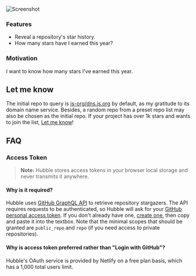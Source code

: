 ![Screenshot](https://i.loli.net/2018/04/06/5ac6740996ec9.png)

### Features
- Reveal a repository's star history.
- How many stars have I earned this year?

### Motivation

I want to know how many stars I've earned this year.

## Let me know

The initial repo to query is [js-org/dns.js.org](https://github.com/js-org/dns.js.org) by default, as my gratitude to its domain name service. Besides, a random repo from a preset repo list may also be chosen as the initial repo. If your project has over 1k stars and wants to join the list, [Let me know](https://github.com/SevenOutman/Hubble/issues/2)!

## FAQ

### Access Token

> **Note:** Hubble stores access tokens in your browser local storage and never transmits it anywhere.

#### Why is it required?

Hubble uses [GitHub GraphQL API](https://developer.github.com/v4/) to retrieve repository stargazers. The API requires requests to be authenticated,
so Hubble will ask for your [GitHub personal access token](https://help.github.com/articles/creating-an-access-token-for-command-line-use).
If you don't already have one, [create one](https://github.com/settings/tokens/new), then copy and paste it into the textbox.
Note that the minimal scopes that should be granted are `public_repo` and `repo` (if you need access to private repositories).

#### Why is access token preferred rather than "Login with GitHub"?

Hubble's OAuth service is provided by Netlify on a free plan basis, which has a 1,000 total users limit.
